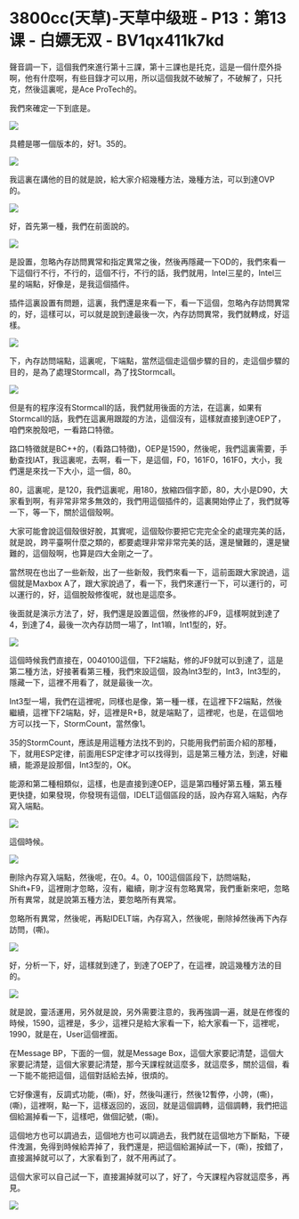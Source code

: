 # 3800cc(天草)-天草中级班 - P13：第13课 - 白嫖无双 - BV1qx411k7kd

聲音調一下，這個我們來進行第十三課，第十三課也是托克，這是一個什麼外掛啊，他有什麼啊，有些目錄才可以用，所以這個我就不破解了，不破解了，只托克，然後這裏呢，是Ace ProTech的。

我們來確定一下到底是。

![](img/5ec0bf44a8ee817401155a044e9ee2d6_1.png)

具體是哪一個版本的，好1。35的。

![](img/5ec0bf44a8ee817401155a044e9ee2d6_3.png)

我這裏在講他的目的就是說，給大家介紹幾種方法，幾種方法，可以到達OVP的。

![](img/5ec0bf44a8ee817401155a044e9ee2d6_5.png)

好，首先第一種，我們在前面說的。

![](img/5ec0bf44a8ee817401155a044e9ee2d6_7.png)

是設置，忽略內存訪問異常和指定異常之後，然後再隱藏一下OD的，我們來看一下這個行不行，不行的，這個不行，不行的話，我們就用，Intel三星的，Intel三星的端點，好像是，是我這個插件。

插件這裏設置有問題，這裏，我們還是來看一下，看一下這個，忽略內存訪問異常的，好，這樣可以，可以就是說到達最後一次，內存訪問異常，我們就轉成，好這樣。



![](img/5ec0bf44a8ee817401155a044e9ee2d6_9.png)

下，內存訪問端點，這裏呢，下端點，當然這個走這個步驟的目的，走這個步驟的目的，是為了處理Stormcall，為了找Stormcall。



![](img/5ec0bf44a8ee817401155a044e9ee2d6_11.png)

但是有的程序沒有Stormcall的話，我們就用後面的方法，在這裏，如果有Stormcall的話，我們在這裏用跟蹤的方法，這個沒有，這樣就直接到達OEP了，咱們來脫殼吧，一看路口特徵。

路口特徵就是BC++的，(看路口特徵)，OEP是1590，然後呢，我們這裏需要，手動查找IAT，我這裏呢，去啊，看一下，是這個，F0，161F0，161F0，大小，我們還是來找一下大小，這一個，80。

80，這裏呢，是120，我們這裏呢，用180，放縮四個字節，80，大小是D90，大家看到啊，有非常非常多無效的，我們用這個插件的，這裏開始停止了，我們就等一下，等一下，關於這個殼啊。

大家可能會說這個殼很好脫，其實呢，這個殼你要把它完完全全的處理完美的話，就是說，跨平臺啊什麼之類的，都要處理非常非常完美的話，還是蠻難的，還是蠻難的，這個殼啊，也算是四大金剛之一了。

當然現在也出了一些新殼，出了一些新殼，我們來看一下，這前面跟大家說過，這個就是Maxbox A了，跟大家說過了，看一下，我們來運行一下，可以運行的，可以運行的，好，這個脫殼修復呢，就也是這麼多。

後面就是演示方法了，好，我們還是設置這個，然後修的JF9，這樣啊就到達了4，到達了4，最後一次內存訪問一場了，Int1嘛，Int1型的，好。



![](img/5ec0bf44a8ee817401155a044e9ee2d6_13.png)

這個時候我們直接在，0040100這個，下F2端點，修的JF9就可以到達了，這是第二種方法，好接著看第三種，我們來設這個，設為Int3型的，Int3，Int3型的，隱藏一下，這裡不用看了，就是最後一次。

Int3型一場，我們在這裡呢，同樣也是像，第一種一樣，在這裡下F2端點，然後繼續，這裡下F2端點，好，這裡是R+B，就是端點了，這裡呢，也是，在這個地方可以找一下，StormCount，當然像1。

35的StormCount，應該是用這種方法找不到的，只能用我們前面介紹的那種，下，就用ESP定律，前面用ESP定律才可以找得到，這是第三種方法，到達，好繼續，能源是設那個，Int3型的，OK。

能源和第二種相類似，這樣，也是直接到達OEP，這是第四種好第五種，第五種更快捷，如果發現，你發現有這個，IDELT這個區段的話，設內存寫入端點，內存寫入端點。



![](img/5ec0bf44a8ee817401155a044e9ee2d6_15.png)

這個時候。

![](img/5ec0bf44a8ee817401155a044e9ee2d6_17.png)

刪除內存寫入端點，然後呢，在0。4。0，100這個區段下，訪問端點，Shift+F9，這裡剛才忽略，沒有，繼續，剛才沒有忽略異常，我們重新來吧，忽略所有異常，就是說第五種方法，要忽略所有異常。

忽略所有異常，然後呢，再點IDELT端，內存寫入，然後呢，刪除掉然後再下內存訪問，(嘶)。

![](img/5ec0bf44a8ee817401155a044e9ee2d6_19.png)

好，分析一下，好，這樣就到達了，到達了OEP了，在這裡，說這幾種方法的目的。

![](img/5ec0bf44a8ee817401155a044e9ee2d6_21.png)

就是說，靈活運用，另外就是說，另外需要注意的，我再強調一遍，就是在修復的時候，1590，這裡是，多少，這裡只是給大家看一下，給大家看一下，這裡呢，1990，就是在，User這個裡面。

在Message BP，下面的一個，就是Message Box，這個大家要記清楚，這個大家要記清楚，這個大家要記清楚，那今天課程就這麼多，就這麼多，關於這個，看一下能不能把這個，這個對話給去掉，很煩的。

它好像還有，反調式功能，(嘶)，好，然後叫運行，然後12暫停，小誇，(嘶)，(嘶)，這裡啊，點一下，這樣返回的，返回，就是這個調轉，這個調轉，我們把這個給漏掉看一下，這樣吧，做個記號，(嘶)。

這個地方也可以調過去，這個地方也可以調過去，我們就在這個地方下斷點，下硬件洩漏，免得到時候給弄掉了，我們還是，把這個給漏掉試一下，(嘶)，按錯了，直接漏掉就可以了，大家看到了，就不用再試了。

這個大家可以自己試一下，直接漏掉就可以了，好了，今天課程內容就這麼多，再見。

![](img/5ec0bf44a8ee817401155a044e9ee2d6_23.png)
